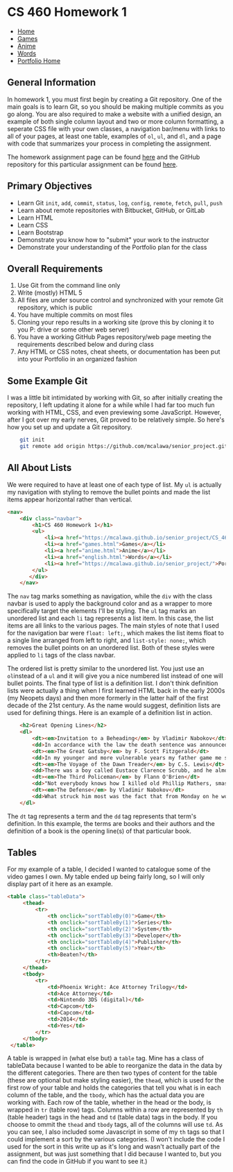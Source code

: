 # CS 460 Homework 1
* [Home](https://mcalawa.github.io/senior_project/CS_460_Software_Engineering/HW1/)
* [Games](games.html)
* [Anime](anime.html)
* [Words](english.html)
* [Portfolio Home](https://mcalawa.github.io/senior_project/)

## General Information

In homework 1, you must first begin by creating a Git repository. One of the main goals is to learn Git, so you should be making multiple commits as you go along. You are also required to make a website with a unified design, an example of both single column layout and two or more column formatting, a seperate CSS file with your own classes, a navigation bar/menu with links to all of your pages, at least one table, examples of `ol`, `ul`, and `dl`, and a page with code that summarizes your process in completing the assignment.

The homework assignment page can be found [here](//www.wou.edu/~morses/classes/cs46x/assignments/HW1.html) and the GitHub repository for this particular assignment can be found [here](//github.com/mcalawa/senior_project/tree/master/CS_460_Software_Engineering/HW1).

## Primary Objectives

* Learn Git `init`, `add`, `commit`, `status`, `log`, `config`, `remote`, `fetch`, `pull`, `push`
* Learn about remote repositories with Bitbucket, GitHub, or GitLab
* Learn HTML
* Learn CSS
* Learn Bootstrap
* Demonstrate you know how to "submit" your work to the instructor
* Demonstrate your understanding of the Portfolio plan for the class

## Overall Requirements

1. Use Git from the command line only
2. Write (mostly) HTML 5
3. All files are under source control and synchronized with your remote Git repository, which is public
4. You have multiple commits on most files
5. Cloning your repo results in a working site (prove this by cloning it to you P: drive or some other web server)
6. You have a working GitHub Pages repository/web page meeting the requirements described below and during class
7. Any HTML or CSS notes, cheat sheets, or documentation has been put into your Portfolio in an organized fashion

## Some Example Git

I was a little bit intimidated by working with Git, so after initially creating the repository, I left updating it alone for a while while I had far too much fun working with HTML, CSS, and even previewing some JavaScript. However, after I got over my early nerves, Git proved to be relatively simple. So here's how you set up and update a Git repository.

```bash
    git init
    git remote add origin https://github.com/mcalawa/senior_project.git
```

## All About Lists

We were required to have at least one of each type of list. My `ul` is actually my navigation with styling to remove the bullet points and made the list items appear horizontal rather than vertical.

```html
<nav>
    <div class="navbar">
        <h1>CS 460 Homework 1</h1>
        <ul>
            <li><a href="https://mcalawa.github.io/senior_project/CS_460_Software_Engineering/HW1/" class="active">Home</a></li>
            <li><a href="games.html">Games</a></li>
            <li><a href="anime.html">Anime</a></li>
            <li><a href="english.html">Words</a></li>
            <li><a href="https://mcalawa.github.io/senior_project/">Portfolio Home</a></li>
        </ul>
       </div>
    </nav>
```

The `nav` tag marks something as navigation, while the `div` with the class navbar is used to apply the background color and as a wrapper to more specifically target the elements I'll be styling. The `ul` tag marks an unordered list and each `li` tag represents a list item. In this case, the list items are all links to the various pages. The main styles of note that I used for the navigation bar were `float: left;`, which makes the list items float to a single line arranged from left to right, and `list-style: none;`, which removes the bullet points on an unordered list. Both of these styles were applied to `li` tags of the class navbar.

The ordered list is pretty similar to the unordered list. You just use an `ol`instead of a `ul` and it will give you a nice numbered list instead of one will bullet points. The final type of list is a definition list. I don't think definition lists were actually a thing when I first learned HTML back in the early 2000s (my Neopets days) and then more formerly in the latter half of the first decade of the 21st century. As the name would suggest, definition lists are used for defining things. Here is an example of a definition list in action.

```html
    <h2>Great Opening Lines</h2>
    <dl>
        <dt><em>Invitation to a Beheading</em> by Vladimir Nabokov</dt>
        <dd>In accordance with the law the death sentence was announced to Cincinnatus C. in a whisper.</dd>
        <dt><em>The Great Gatsby</em> by F. Scott Fitzgerald</dt>
        <dd>In my younger and more vulnerable years my father game me some advice that I've been turning over in my mind ever since.</dd>
        <dt><em>The Voyage of the Dawn Treader</em> by C.S. Lewis</dt>
        <dd>There was a boy called Eustace Clarence Scrubb, and he almost deserved it.</dd>
        <dt><em>The Third Policeman</em> by Flann O'Brien</dt>
        <dd>"Not everybody knows how I killed old Phillip Mathers, smashing his jaw in with my spade; but first it is better to speak of my friendship with John Divney because it was he who first knocked old Mathers down by giving him a great blow in the neck with a special bicycle-pump which he manufactured himself out of a hollow iron bar."</dd>
        <dt><em>The Defense</em> by Vladimir Nabokov</dt>
        <dd>What struck him most was the fact that from Monday on he would be Luzhin.</dd>
    </dl>
```

The `dt` tag represents a term and the `dd` tag represents that term's definition. In this example, the terms are books and their authors and the definition of a book is the opening line(s) of that particular book.

## Tables

For my example of a table, I decided I wanted to catalogue some of the video games I own. My table ended up being fairly long, so I will only display part of it here as an example.

```html
<table class="tableData">
     <thead>
         <tr>
             <th onclick="sortTableBy(0)">Game</th>
             <th onclick="sortTableBy(1)">Series</th>
             <th onclick="sortTableBy(2)">System</th>
             <th onclick="sortTableBy(3)">Developer</th>
             <th onclick="sortTableBy(4)">Publisher</th>
             <th onclick="sortTableBy(5)">Year</th>
             <th>Beaten?</th>
         </tr>
     </thead>
     <tbody>
         <tr>
             <td>Phoenix Wright: Ace Attorney Trilogy</td>
             <td>Ace Attorney</td>
             <td>Nintendo 3DS (digital)</td>
             <td>Capcom</td>
             <td>Capcom</td>
             <td>2014</td>
             <td>Yes</td>
         </tr>
     </tbody>
 </table>
 ```
 A table is wrapped in (what else but) a `table` tag. Mine has a class of tableData because I wanted to be able to reorganize the data in the data by the different categories. There are then two types of content for the table (these are optional but make styling easier), the `thead`, which is used for the first row of your table and holds the categories that tell you what is in each column of the table, and the `tbody`, which has the actual data you are working with. Each row of the table, whether in the head or the body, is wrapped in `tr` (table row) tags. Columns within a row are represented by `th` (table header) tags in the head and `td` (table data) tags in the body. If you choose to ommit the `thead` and `tbody` tags, all of the columns will use `td`. As you can see, I also included some Javascript in some of my `th` tags so that I could implement a sort by the various categories. (I won't include the code I used for the sort in this write up as it's long and wasn't actually part of the assignment, but was just something that I did because I wanted to, but you can find the code in GitHub if you want to see it.)